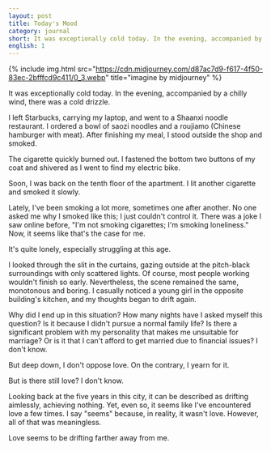 ```yaml
---
layout: post
title: Today's Mood
category: journal
short: It was exceptionally cold today. In the evening, accompanied by a chilly wind, there was a cold drizzle
english: 1
---
```


{% include img.html src="https://cdn.midjourney.com/d87ac7d9-f617-4f50-83ec-2bfffcd9c411/0_3.webp" title="imagine by midjourney" %}

It was exceptionally cold today. In the evening, accompanied by a chilly wind, there was a cold drizzle.

I left Starbucks, carrying my laptop, and went to a Shaanxi noodle restaurant. I ordered a bowl of saozi noodles and a roujiamo (Chinese hamburger with meat). After finishing my meal, I stood outside the shop and smoked.

The cigarette quickly burned out. I fastened the bottom two buttons of my coat and shivered as I went to find my electric bike.

Soon, I was back on the tenth floor of the apartment. I lit another cigarette and smoked it slowly.

Lately, I've been smoking a lot more, sometimes one after another. No one asked me why I smoked like this; I just couldn't control it. There was a joke I saw online before, "I'm not smoking cigarettes; I'm smoking loneliness." Now, it seems like that's the case for me.

It's quite lonely, especially struggling at this age.

I looked through the slit in the curtains, gazing outside at the pitch-black surroundings with only scattered lights. Of course, most people working wouldn't finish so early. Nevertheless, the scene remained the same, monotonous and boring. I casually noticed a young girl in the opposite building's kitchen, and my thoughts began to drift again.

Why did I end up in this situation? How many nights have I asked myself this question? Is it because I didn't pursue a normal family life? Is there a significant problem with my personality that makes me unsuitable for marriage? Or is it that I can't afford to get married due to financial issues? I don't know.

But deep down, I don't oppose love. On the contrary, I yearn for it.

But is there still love? I don't know.

Looking back at the five years in this city, it can be described as drifting aimlessly, achieving nothing. Yet, even so, it seems like I've encountered love a few times. I say "seems" because, in reality, it wasn't love. However, all of that was meaningless.

Love seems to be drifting farther away from me.